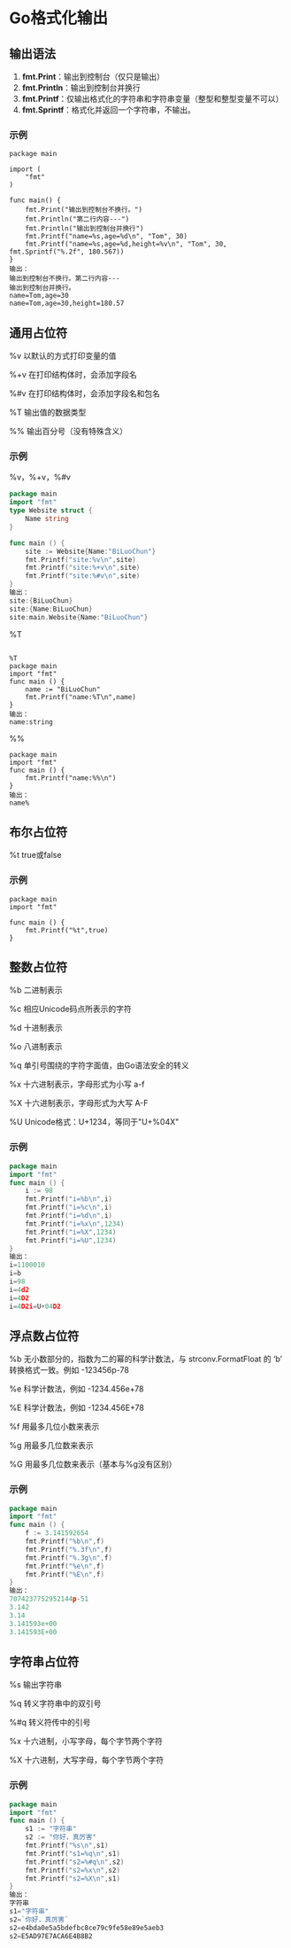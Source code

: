 # Go格式化输出

## 输出语法

1. **fmt.Print**：输出到控制台（仅只是输出）
2. **fmt.Println**：输出到控制台并换行
3. **fmt.Printf**：仅输出格式化的字符串和字符串变量（整型和整型变量不可以）
4. **fmt.Sprintf**：格式化并返回一个字符串，不输出。

### 示例

```
package main

import (
	"fmt"
)

func main() {
	fmt.Print("输出到控制台不换行。")
	fmt.Println("第二行内容---")
	fmt.Println("输出到控制台并换行")
	fmt.Printf("name=%s,age=%d\n", "Tom", 30)
	fmt.Printf("name=%s,age=%d,height=%v\n", "Tom", 30, fmt.Sprintf("%.2f", 180.567))
}
输出：
输出到控制台不换行。第二行内容---
输出到控制台并换行。
name=Tom,age=30
name=Tom,age=30,height=180.57
```

## 通用占位符

%v		 以默认的方式打印变量的值

%+v 	  在打印结构体时，会添加字段名

%#v      在打印结构体时，会添加字段名和包名

%T		输出值的数据类型

%%	   输出百分号（没有特殊含义）

### 示例

%v，%+v，%#v

```go
package main
import "fmt"
type Website struct {
	Name string
}

func main () {
	site := Website{Name:"BiLuoChun"}
	fmt.Printf("site:%v\n",site)
	fmt.Printf("site:%+v\n",site)
	fmt.Printf("site:%#v\n",site)
}
输出：
site:{BiLuoChun}
site:{Name:BiLuoChun}
site:main.Website{Name:"BiLuoChun"}
```

%T

```

%T
package main
import "fmt"
func main () {
	name := "BiLuoChun"
    fmt.Printf("name:%T\n",name)
}
输出：
name:string
```

%%

```
package main
import "fmt"
func main () {
    fmt.Printf("name:%%\n")
}
输出：
name%
```



## 布尔占位符

%t		 true或false

### 示例

```
package main
import "fmt"

func main () {
	fmt.Printf("%t",true)
}
```

## 整数占位符

%b	二进制表示

%c	相应Unicode码点所表示的字符

%d	十进制表示

%o	八进制表示

%q	单引号围绕的字符字面值，由Go语法安全的转义

%x	十六进制表示，字母形式为小写 a-f

%X	十六进制表示，字母形式为大写 A-F

%U	Unicode格式：U+1234，等同于"U+%04X"

### 示例

```go
package main
import "fmt"
func main () {
	i := 98
	fmt.Printf("i=%b\n",i)
	fmt.Printf("i=%c\n",i)
	fmt.Printf("i=%d\n",i)
	fmt.Printf("i=%x\n",1234)
	fmt.Printf("i=%X",1234)
    fmt.Printf("i=%U",1234)
}
输出：
i=1100010
i=b
i=98
i=4d2
i=4D2
i=4D2i=U+04D2

```

## 浮点数占位符

%b	无小数部分的，指数为二的幂的科学计数法，与 strconv.FormatFloat 的 ‘b’ 转换格式一致。例如 -123456p-78

%e	科学计数法，例如 -1234.456e+78

%E	科学计数法，例如 -1234.456E+78

%f	 用最多几位小数来表示

%g	用最多几位数来表示	

%G   用最多几位数来表示（基本与%g没有区别）

### 示例

```go
package main
import "fmt"
func main () {
	f := 3.141592654
	fmt.Printf("%b\n",f)
	fmt.Printf("%.3f\n",f)
	fmt.Printf("%.3g\n",f)
	fmt.Printf("%e\n",f)
	fmt.Printf("%E\n",f)
}
输出：
7074237752952144p-51
3.142
3.14
3.141593e+00
3.141593E+00
```

## 字符串占位符

%s	输出字符串

%q	转义字符串中的双引号

%#q	转义符传中的引号

%x	十六进制，小写字母，每个字节两个字符

%X	十六进制，大写字母，每个字节两个字符

### 示例

```go
package main
import "fmt"
func main () {
	s1 := "字符串"
	s2 := "你好，真厉害"
	fmt.Printf("%s\n",s1)
	fmt.Printf("s1=%q\n",s1)
	fmt.Printf("s2=%#q\n",s2)
	fmt.Printf("s2=%x\n",s2)
	fmt.Printf("s2=%X\n",s1)
}
输出：
字符串
s1="字符串"
s2=`你好，真厉害`
s2=e4bda0e5a5bdefbc8ce79c9fe58e89e5aeb3
s2=E5AD97E7ACA6E4B8B2
```

